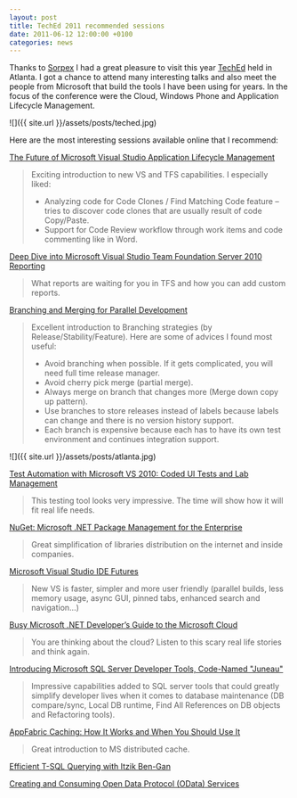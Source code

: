```yaml
---
layout: post
title: TechEd 2011 recommended sessions
date: 2011-06-12 12:00:00 +0100
categories: news
---
```


Thanks to [Sorpex](http://www.soprex.com) I had a great pleasure to visit this year [TechEd](http://northamerica.msteched.com/topic/details/PRE051-WC?fbid=icMFnTHasPG#webcast) held in Atlanta. I got a chance to attend many interesting talks and also meet the people from Microsoft that build the tools I have been using for years. In the focus of the conference were the Cloud, Windows Phone and Application Lifecycle Management.

![]({{ site.url }}/assets/posts/teched.jpg)

Here are the most interesting sessions available online that I recommend:

[The Future of Microsoft Visual Studio Application Lifecycle Management](http://channel9.msdn.com/Events/TechEd/NorthAmerica/2011/FDN03)

> Exciting introduction to new VS and TFS capabilities. I especially liked:
> - Analyzing code for Code Clones / Find Matching Code feature – tries to discover code clones that are usually result of code Copy/Paste.
> - Support for Code Review workflow through work items and code commenting like in Word.

[Deep Dive into Microsoft Visual Studio Team Foundation Server 2010 Reporting](http://channel9.msdn.com/Events/TechEd/NorthAmerica/2011/DEV311)

> What reports are waiting for you in TFS and how you can add custom reports.

[Branching and Merging for Parallel Development](http://channel9.msdn.com/Events/TechEd/NorthAmerica/2011/DEV306)

> Excellent introduction to Branching strategies (by Release/Stability/Feature). Here are some of advices I found most useful:
> - Avoid branching when possible. If it gets complicated, you will need full time release manager.
> - Avoid cherry pick merge (partial merge).
> - Always merge on branch that changes more (Merge down copy up pattern).
> - Use branches to store releases instead of labels because labels can change and there is no version history support.
> - Each branch is expensive because each has to have its own test environment and continues integration support.

![]({{ site.url }}/assets/posts/atlanta.jpg)

[Test Automation with Microsoft VS 2010: Coded UI Tests and Lab Management](http://channel9.msdn.com/Events/TechEd/NorthAmerica/2011/DEV309)

> This testing tool looks very impressive. The time will show how it will fit real life needs.

[NuGet: Microsoft .NET Package Management for the Enterprise](http://channel9.msdn.com/Events/TechEd/NorthAmerica/2011/DEV338)

> Great simplification of libraries distribution on the internet and inside companies.

[Microsoft Visual Studio IDE Futures](http://channel9.msdn.com/Events/TechEd/NorthAmerica/2011/DEV326)

> New VS is faster, simpler and more user friendly (parallel builds, less memory usage, async GUI, pinned tabs, enhanced search and navigation…)

[Busy Microsoft .NET Developer’s Guide to the Microsoft Cloud](http://channel9.msdn.com/Events/TechEd/NorthAmerica/2011/DEV351)

> You are thinking about the cloud? Listen to this scary real life stories and think again.

[Introducing Microsoft SQL Server Developer Tools, Code-Named "Juneau"](http://channel9.msdn.com/Events/TechEd/NorthAmerica/2011/DEV207)

> Impressive capabilities added to SQL server tools that could greatly simplify developer lives when it comes to database maintenance (DB compare/sync, Local DB runtime, Find All References on DB objects and Refactoring tools).

[AppFabric Caching: How It Works and When You Should Use It](http://channel9.msdn.com/Events/TechEd/NorthAmerica/2011/MID302)

> Great introduction to MS distributed cache.

[Efficient T-SQL Querying with Itzik Ben-Gan](http://channel9.msdn.com/Events/TechEd/NorthAmerica/2011/DBI310)

[Creating and Consuming Open Data Protocol (OData) Services](http://channel9.msdn.com/Events/TechEd/NorthAmerica/2011/DEV308)